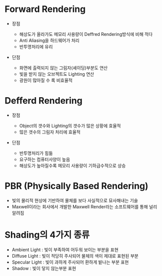 # Forward Rendering
  - 장점
    - 해상도가 올라가도 메모리 사용량이 Deffred Rendering방식에 비해 적다
    - Anti Aliasing을 하드웨어가 처리
    - 반투명처리에 유리

  - 단점
    - 화면에 출력되지 않는 그림자(셰이딩)부분도 연산
    - 빛을 받지 않는 오브젝트도 Lighting 연산
    - 광원이 많아질 수 록 비효율적

# Defferd Rendering
  - 장점
    - Object의 갯수와 Lighting의 갯수가 많은 상황에 효율적
    - 많은 갯수의 그림자 처리에 효율적

  - 단점
    - 반투명처리가 힘듦
    - 요구하는 컴퓨터사양이 높음
    - 해상도가 높아질수록 메모리 사용량이 기하급수적으로 상승


# PBR (Physically Based Rendering)
  - 빛의 물리적 현상에 기반하여 물체를 보다 사실적으로 묘사해내는 기술
  - Maxwell이라는 회사에서 개발한 Maxwell Render라는 소프트웨어를 통해 널리 알려짐

# Shading의 4가지 종류 
  - Ambient Light   : 빛이 부족하여 어두워 보이는 부분을 표현
  - Diffuse Light   : 빛이 적당히 주사되어 물체의 색이 제대로 표현된 부분
  - Specular Light  : 빛이 과하게 주사되어 환하게 빝나는 부분 표현
  - Shadow          : 빛이 닿지 않는부분 표현
